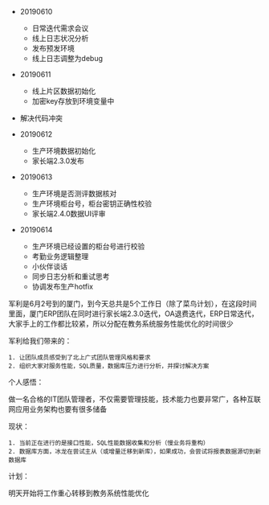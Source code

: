 * 20190610

  * 日常迭代需求会议
  * 线上日志状况分析
  * 发布预发环境
  * 线上日志调整为debug
* 20190611

  * 线上片区数据初始化
  * 加密key存放到环境变量中
* 解决代码冲突
* 20190612
  * 生产环境数据初始化
  * 家长端2.3.0发布
* 20190613
  * 生产环境是否测评数据核对
  * 生产环境柜台号，柜台密钥正确性校验
  * 家长端2.4.0数据UI评审
* 20190614
  * 生产环境已经设置的柜台号进行校验
  * 考勤业务逻辑整理
  * 小伙伴谈话
  * 同步日志分析和重试思考
  * 协调发布生产hotfix









军利是6月2号到的厦门，到今天总共是5个工作日（除了菜鸟计划），在这段时间里面，厦门ERP团队在同时进行家长端2.3.0迭代，OA退费迭代，ERP日常迭代，大家手上的工作都比较紧，所以分配在教务系统服务性能优化的时间很少

军利给我们带来的：

	1. 让团队成员感受到了北上广式团队管理风格和要求
 	2. 组织大家对服务性能，SQL质量，数据库压力进行分析，并探讨解决方案

个人感悟：

​	做一名合格的IT团队管理者，不仅需要管理技能，技术能力也要非常广，各种互联网应用业务架构也要有很多储备

现状：

	1. 当前正在进行的是接口性能，SQL性能数据收集和分析（慢业务将重构）
 	2. 数据库方面，冰龙在尝试主从（或增量迁移到新库），如果成功，会尝试将报表数据源切到新数据库

计划：

 明天开始将工作重心转移到教务系统性能优化








